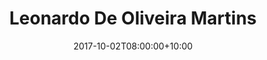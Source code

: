 ---
title: "Leonardo De Oliveira Martins"
date: 2017-10-02T08:00:00+10:00
draft: false
image: "images/team/andrea-telatin.jpg"
jobtitle: "Head of Bioinformatics"
quadramurl: "https://www.quadram.ac.uk/people/andrea-telatin"
linkedinurl: "https://www.linkedin.com/in/andreatelatin"
github: "telatin"
promoted: true
weight: 2
layout: team
---